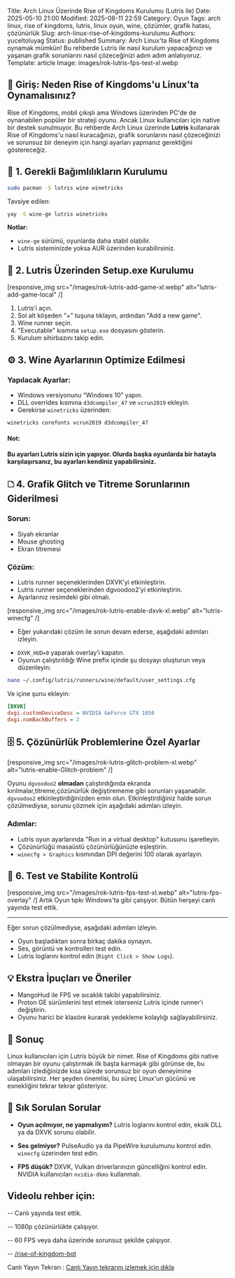 Title: Arch Linux Üzerinde Rise of Kingdoms Kurulumu (Lutris ile)
Date: 2025-05-10 21:00
Modified: 2025-08-11 22:59
Category:  Oyun
Tags: arch linux, rise of kingdoms, lutris, linux oyun, wine, çözümler, grafik hatası, çözünürlük
Slug: arch-linux-rise-of-kingdoms-kurulumu
Authors: yuceltoluyag
Status: published
Summary: Arch Linux'ta Rise of Kingdoms oynamak mümkün! Bu rehberde Lutris ile nasıl kurulum yapacağınızı ve yaşanan grafik sorunlarını nasıl çözeceğinizi adım adım anlatıyoruz.
Template: article
Image: images/rok-lutris-fps-test-xl.webp


## 🧐 Giriş: Neden Rise of Kingdoms'u Linux'ta Oynamalısınız?

Rise of Kingdoms, mobil çıkışlı ama Windows üzerinden PC'de de oynanabilen popüler bir strateji oyunu. Ancak Linux kullanıcıları için native bir destek sunulmuyor. Bu rehberde Arch Linux üzerinde **Lutris** kullanarak Rise of Kingdoms'u nasıl kuracağınızı, grafik sorunlarını nasıl çözeceğinizi ve sorunsuz bir deneyim için hangi ayarları yapmanız gerektiğini göstereceğiz.



## 🔧 1. Gerekli Bağımlılıkların Kurulumu



```bash
sudo pacman -S lutris wine winetricks
```

Tavsiye edilen:

```bash
yay -S wine-ge lutris winetricks
```

**Notlar:**

* `wine-ge` sürümü, oyunlarda daha stabil olabilir.
* Lutris sisteminizde yoksa AUR üzerinden kurabilirsiniz.

## 📀 2. Lutris Üzerinden Setup.exe Kurulumu



[responsive_img src="/images/rok-lutris-add-game-xl.webp" alt="lutris-add-game-local" /]



1. Lutris’i açın.
2. Sol alt köşeden “+” tuşuna tıklayın, ardından "Add a new game".
3. Wine runner seçin.
4. "Executable" kısmına `setup.exe` dosyasını gösterin.
5. Kurulum sihirbazını takip edin.

## ⚙️ 3. Wine Ayarlarının Optimize Edilmesi



### Yapılacak Ayarlar:

* Windows versiyonunu “Windows 10” yapın.
* DLL overrides kısmına `d3dcompiler_47` ve `vcrun2019` ekleyin.
* Gerekirse `winetricks` üzerinden:

```bash
winetricks corefonts vcrun2019 d3dcompiler_47
```

<div role="alert" class="alert alert-warning alert-soft">
<iconify-icon icon="line-md:account-alert-loop" width="24" height="24"></iconify-icon>
  <h4>Not:</h4>
<p>
    <strong>Bu ayarları Lutris sizin için yapıyor. Olurda başka oyunlarda bir hatayla karşılaşırsanız, bu ayarları kendiniz yapabilirsiniz.</strong>
</p>
</div>

## 🗅️ 4. Grafik Glitch ve Titreme Sorunlarının Giderilmesi

### Sorun:

* Siyah ekranlar
* Mouse ghosting
* Ekran titremesi

### Çözüm:

* Lutris runner seçeneklerinden DXVK’yi etkinleştirin.
* Lutris runner seçeneklerinden dgvoodoo2’yi etkinleştirin.
* Ayarlarınız resimdeki gibi olmalı.

[responsive_img src="/images/rok-lutris-enable-dxvk-xl.webp" alt="lutris-winecfg" /]


- Eğer yukarıdaki çözüm ile sorun devam ederse, aşağıdaki adımları izleyin.

* `DXVK_HUD=0` yaparak overlay’i kapatın.
* Oyunun çalıştırıldığı Wine prefix içinde şu dosyayı oluşturun veya düzenleyin:

```bash
nano ~/.config/lutris/runners/wine/default/user_settings.cfg
```

Ve içine şunu ekleyin:

```ini
[DXVK]
dxgi.customDeviceDesc = NVIDIA GeForce GTX 1050
dxgi.numBackBuffers = 2
```

## 🗄️ 5. Çözünürlük Problemlerine Özel Ayarlar

[responsive_img src="/images/rok-lutris-glitch-problem-xl.webp" alt="lutris-enable-Glitch-problem" /]

Oyunu `dgvoodoo2`  **olmadan** çalıştırdığında ekranda kırılmalar,titreme,çözünürlük değiştirememe gibi sorunları yaşanabilir. `dgvoodoo2` etkinleştirdiğinizden emin olun. Etkinleştirdiğiniz halde sorun çözülmediyse, sorunu çözmek için aşağıdaki adımları izleyin.

### Adımlar:

* Lutris oyun ayarlarında "Run in a virtual desktop" kutusunu işaretleyin.
* Çözünürlüğü masaüstü çözünürlüğünüzle eşleştirin.
* `winecfg > Graphics` kısmından DPI değerini 100 olarak ayarlayın.

## 🥺 6. Test ve Stabilite Kontrolü



[responsive_img src="/images/rok-lutris-fps-test-xl.webp" alt="lutris-fps-overlay" /] Artık Oyun tıpkı Windows'ta gibi çalışıyor. Bütün herşeyi canlı yayında test ettik.

---

Eğer sorun çözülmediyse, aşağıdaki adımları izleyin.

* Oyun başladıktan sonra birkaç dakika oynayın.
* Ses, görüntü ve kontrolleri test edin.
* Lutris loglarını kontrol edin (`Right Click > Show Logs`).

## 💡 Ekstra İpuçları ve Öneriler

* MangoHud ile FPS ve sıcaklık takibi yapabilirsiniz.
* Proton GE sürümlerini test etmek isterseniz Lutris içinde runner’ı değiştirin.
* Oyunu harici bir klasöre kurarak yedekleme kolaylığı sağlayabilirsiniz.

## 📌 Sonuç

 Linux kullanıcıları için Lutris büyük bir nimet. Rise of Kingdoms gibi native olmayan bir oyunu çalıştırmak ilk başta karmaşık gibi görünse de, bu adımları izlediğinizde kısa sürede sorunsuz bir oyun deneyimine ulaşabilirsiniz. Her şeyden önemlisi, bu süreç Linux'un gücünü ve esnekliğini tekrar tekrar gösteriyor.

## 📣 Sık Sorulan Sorular

* **Oyun açılmıyor, ne yapmalıyım?**
  Lutris loglarını kontrol edin, eksik DLL ya da DXVK sorunu olabilir.

* **Ses gelmiyor?**
  PulseAudio ya da PipeWire kurulumunu kontrol edin. `winecfg` üzerinden test edin.

* **FPS düşük?**
  DXVK, Vulkan driverlarınızın güncelliğini kontrol edin. NVIDIA kullanıcıları `nvidia-dkms` kullanmalı.

## Videolu rehber için:
<script type="module" src="https://cdn.jsdelivr.net/npm/@justinribeiro/lite-youtube@1/lite-youtube.min.js"></script>

<lite-youtube videoid="u-_21BAuPlc"></lite-youtube>

-- Canlı yayında test ettik.

-- 1080p çözünürlükte çalışıyor.

-- 60 FPS veya daha üzerinde sorunsuz şekilde çalışıyor.

-- [/rise-of-kingdom-bot ](/veda-rise-of-kingdom-bot )

Canlı Yayın Tekrarı : [Canlı Yayın tekrarını izlemek için dıkla](https://kick.com/babapy/videos/2063d6f8-eba5-44af-8877-2ba34dd2d9c9)

